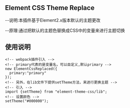 ## Element CSS Theme Replace
--说明:本插件基于Element2.x版本默认的主题更改

--原理:通过把默认的主题色替换成CSS中的变量来进行主题切换

## 使用说明
```
<!-- webpack插件引入 -->
<!-- primary代表的是变量名，可以自定义,默认primary -->
new ElementCssReplaced({
  primary:"primary"
});
<!-- 另外，在lib文件下提供setTheme方法，来进行更换主题 -->
<!-- 引入 -->
import {setTheme} from "element-theme-css/lib";
<!-- 设置颜色 -->
setTheme("#000000");